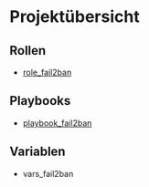 # Projektübersicht

## Rollen
- [role_fail2ban](roles/role_fail2ban/)

## Playbooks
- [playbook_fail2ban](playbooks/playbook_fail2ban.yml)

## Variablen
- vars_fail2ban
